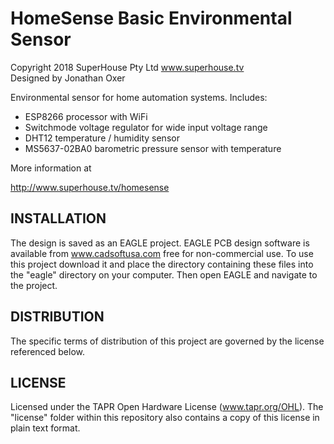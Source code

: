HomeSense Basic Environmental Sensor
====================================
Copyright 2018 SuperHouse Pty Ltd  www.superhouse.tv  
Designed by Jonathan Oxer

Environmental sensor for home automation systems. Includes:

 - ESP8266 processor with WiFi
 - Switchmode voltage regulator for wide input voltage range
 - DHT12 temperature / humidity sensor
 - MS5637-02BA0 barometric pressure sensor with temperature

More information at

  http://www.superhouse.tv/homesense

INSTALLATION
------------
The design is saved as an EAGLE project. EAGLE PCB design software is
available from www.cadsoftusa.com free for non-commercial use. To use
this project download it and place the directory containing these files
into the "eagle" directory on your computer. Then open EAGLE and
navigate to the project.


DISTRIBUTION
------------
The specific terms of distribution of this project are governed by the
license referenced below.


LICENSE
-------
Licensed under the TAPR Open Hardware License (www.tapr.org/OHL).
The "license" folder within this repository also contains a copy of
this license in plain text format.
